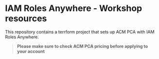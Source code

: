 # IAM Roles Anywhere - Workshop resources

This repository contains a terrform project that sets up ACM PCA with IAM Roles Anywhere.

> **Please make sure to check ACM PCA pricing before applying to your account**

